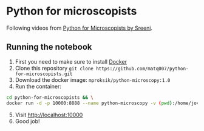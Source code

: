 # Python for microscopists

Following videos from [Python for Microscopists by Sreeni](https://www.youtube.com/channel/UC34rW-HtPJulxr5wp2Xa04w/videos).

## Running the notebook

1. First you need to make sure to install [Docker](https://www.docker.com/)
2. Clone this repository `git clone https://github.com/matq007/python-for-microscopists.git`
3. Download the docker image: `mproksik/python-microscopy:1.0`
4. Run the container:

```bash
cd python-for-microscopists && \
docker run -d -p 10000:8888 --name python-microscopy -v (pwd):/home/jovyan/work mproksik/python-microscopy:1.0 start.sh jupyter lab --NotebookApp.password='' \
```

5. Visit [http://localhost:10000](http://localhost:10000)
6. Good job!
